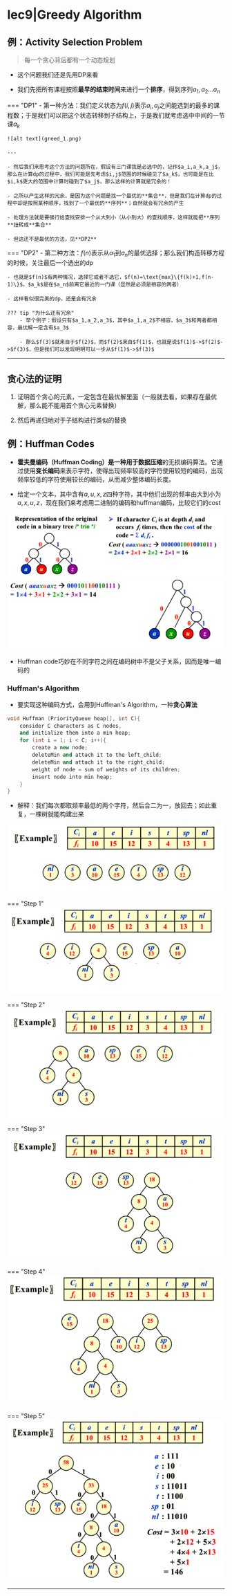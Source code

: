 # lec9|Greedy Algorithm

## 例：Activity Selection Problem

> 每一个贪心背后都有一个动态规划

- 这个问题我们还是先用DP来看

- 我们先把所有课程按照**最早的结束时间**来进行一个**排序**，得到序列$a_1,a_2...a_n$

=== "DP1"
    - 第一种方法：我们定义状态为$f(i,j)$表示$a_i,a_j$之间能选到的最多的课程数；于是我们可以把这个状态转移到子结构上，于是我们就考虑选中中间的一节课$a_k$

    ![alt text](greed_1.png)

    ---

    - 然后我们来思考这个方法的问题所在，假设有三门课我是必选中的，记作$a_i,a_k,a_j$，那么在计算dp的过程中，我们可能是先考虑$i,j$范围的时候碰见了$a_k$，也可能是在比$i,k$更大的范围中计算时碰到了$a_j$，那么这样的计算就是冗余的！

    - 之所以产生这样的冗余，是因为这个问题是找一个最优的**集合**，但是我们在计算dp的过程中却是按照某种顺序，找到了一个最优的**序列**；自然就会有冗余的产生

    - 处理方法就是要强行给查找安排一个从大到小（从小到大）的查找顺序，这样就能把**序列**扭转成**集合**

    - 但这还不是最优的方法，见**DP2**

=== "DP2"
    - 第二种方法：$f(n)$表示从$a_1$到$a_n$的最优选择；那么我们构造转移方程的时候，关注最后一个选出的dp

    - 也就是$f(n)$有两种情况，选择它或者不选它，$f(n)=\text{max}\{f(k)+1,f(n-1)\}$，$a_k$是在$a_n$前离它最近的一门课（显然是必须是相容的两者）

    - 这样看似很完美的dp，还是会有冗余

    ??? tip "为什么还有冗余"
        - 举个例子：假设只有$a_1,a_2,a_3$，其中$a_1,a_2$不相容，$a_3$和两者都相容，最优解一定含有$a_3$

        - 那么$f(3)$就来自于$f(2)$，而$f(2)$来自$f(1)$，也就是说$f(1)$->$f(2)$->$f(3)$，但是我们可以发现明明可以一步从$f(1)$->$f(3)$


---

## 贪心法的证明

1. 证明首个贪心的元素，一定包含在最优解里面（一般就去看，如果存在最优解，那么能不能用首个贪心元素替换）

2. 然后再递归地对于子结构进行类似的替换

## 例：Huffman Codes 

- **霍夫曼编码（Huffman Coding）**是一种用于**数据压缩**的无损编码算法。它通过使用**变长编码**来表示字符，使得出现频率较高的字符使用较短的编码，出现频率较低的字符使用较长的编码，从而减少整体编码长度。


- 给定一个文本，其中含有$a,u,x,z$四种字符，其中他们出现的频率由大到小为$a,x,u,z$，现在我们来考虑用二进制的编码和huffman编码，比较它们的cost

![alt text](greed_2.png)
![alt text](greed_3.png)

- Huffman code巧妙在不同字符之间在编码树中不是父子关系，因而是唯一编码的

### Huffman's Algorithm

- 要实现这种编码方式，会用到Huffman's Algorithm，一种**贪心算法**

```cpp
void Huffman (PriorityQueue heap[], int C){
    consider C characters as C nodes, 
    and initialize them into a min heap;
    for (int i = 1; i < C; i++){
        create a new node;
        deleteMin and attach it to the left_child;
        deleteMin and attach it to the right_child;
        weight of node = sum of weights of its children;
        insert node into min heap;
    }
}
```

- 解释：我们每次都取频率最低的两个字符，然后合二为一，放回去；如此重复，一棵树就能构建出来

![alt text](greed_4.png)

=== "Step 1"
    ![alt text](greed_5.png)

=== "Step 2"
    ![alt text](greed_6.png)

=== "Step 3"
    ![alt text](greed_7.png)

=== "Step 4"
    ![alt text](greed_8.png)

=== "Step 5"
    ![alt text](greed_9.png)

----------

